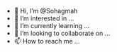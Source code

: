 - 👋 Hi, I’m @Sohagmah
- 👀 I’m interested in ...
- 🌱 I’m currently learning ...
- 💞️ I’m looking to collaborate on ...
- 📫 How to reach me ...

<!---
Sohagmah/Sohagmah is a ✨ special ✨ repository because its `README.md` (this file) appears on your GitHub profile.
You can click the Preview link to take a look at your changes.
--->
